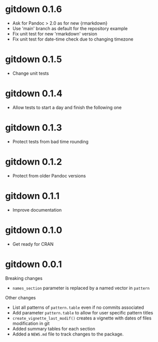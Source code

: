 # gitdown 0.1.6

* Ask for Pandoc > 2.0 as for new {rmarkdown}
* Use 'main' branch as default for the repository example
* Fix unit test for new 'rmarkdown' version
* Fix unit test for date-time check due to changing timezone

# gitdown 0.1.5

* Change unit tests

# gitdown 0.1.4

* Allow tests to start a day and finish the following one

# gitdown 0.1.3

* Protect tests from bad time rounding

# gitdown 0.1.2

* Protect from older Pandoc versions

# gitdown 0.1.1

* Improve documentation

# gitdown 0.1.0

* Get ready for CRAN

# gitdown 0.0.1

Breaking changes
* `names_section` parameter is replaced by a named vector in `pattern`

Other changes
* List all patterns of `pattern.table` even if no commits associated
* Add parameter `pattern.table` to allow for user specific pattern titles
* `create_vignette_last_modif()` creates a vignette with dates of files modification in git
* Added summary tables for each section
* Added a `NEWS.md` file to track changes to the package.
